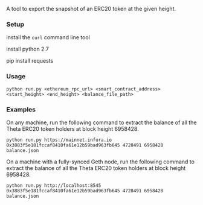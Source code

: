 A tool to export the snapshot of an ERC20 token at the given height.

### Setup

install the `curl` command line tool

install python 2.7

pip install requests

### Usage

```
python run.py <ethereum_rpc_url> <smart_contract_address> <start_height> <end_height> <balance_file_path>
```

### Examples

On any machine, run the following command to extract the balance of all the Theta ERC20 token holders at block height 6958428.
```
python run.py https://mainnet.infura.io 0x3883f5e181fccaf8410fa61e12b59bad963fb645 4728491 6958428 balance.json
```

On a machine with a fully-synced Geth node, run the following command to extract the balance of all the Theta ERC20 token holders at block height 6958428.

```
python run.py http://localhost:8545 0x3883f5e181fccaf8410fa61e12b59bad963fb645 4728491 6958428 balance.json
```
